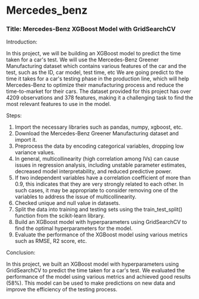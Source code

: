 # Mercedes_benz

### Title: Mercedes-Benz XGBoost Model with GridSearchCV

Introduction:

In this project, we will be building an XGBoost model to predict the time taken for a car's test. We 
will use the Mercedes-Benz Greener Manufacturing dataset which contains various features of the 
car and the test, such as the ID, car model, test time, etc
We are going predict to the time it takes for a car's testing phase in the production line, which will 
help Mercedes-Benz to optimize their manufacturing process and reduce the time-to-market for 
their cars.
The dataset provided for this project has over 4209 observations and 378 features, making it a 
challenging task to find the most relevant features to use in the model.

Steps:

1. Import the necessary libraries such as pandas, numpy, xgboost, etc. 
2. Download the Mercedes-Benz Greener Manufacturing dataset and import it.
3. Preprocess the data by encoding categorical variables, dropping low variance values.
4. In general, multicollinearity (high correlation among IVs) can cause issues in regression 
analysis, including unstable parameter estimates, decreased model interpretability, and 
reduced predictive power.
5. If two independent variables have a correlation coefficient of more than 0.9, this indicates 
that they are very strongly related to each other. In such cases, it may be appropriate to 
consider removing one of the variables to address the issue of multicollinearity.
6. Checked unique and null value in datasets.
7. Split the data into training and testing sets using the train_test_split() function from the 
scikit-learn library.
8. Build an XGBoost model with hyperparameters using GridSearchCV to find the optimal 
hyperparameters for the model.
9. Evaluate the performance of the XGBoost model using various metrics such as RMSE, R2 
score, etc.

Conclusion:

In this project, we built an XGBoost model with hyperparameters using GridSearchCV to predict the 
time taken for a car's test. We evaluated the performance of the model using various metrics and 
achieved good results (58%). This model can be used to make predictions on new data and improve 
the efficiency of the testing process.
